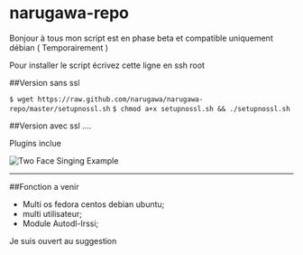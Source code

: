 narugawa-repo
=============

Bonjour à tous mon script est en phase beta et compatible uniquement débian ( Temporairement )


Pour installer le script écrivez cette ligne en ssh root 

##Version sans ssl

`$ wget https://raw.github.com/narugawa/narugawa-repo/master/setupnossl.sh` 
`$ chmod a+x setupnossl.sh && ./setupnossl.sh`

##Version avec ssl
....

Plugins inclue


![Two Face Singing Example](http://img15.hostingpics.net/pics/239389Capture.jpg)

--------

##Fonction a venir 

* Multi os fedora centos debian ubuntu;
* multi utilisateur;
* Module Autodl-Irssi;

Je suis ouvert au suggestion
